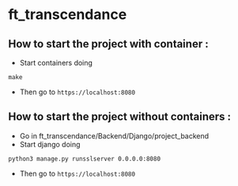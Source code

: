 # ft_transcendance

How to start the project with container :
  - 
  - Start containers doing
```
make
```
  - Then go to ```https://localhost:8080```

How to start the project without containers :
  -
  - Go in ft_transcendance/Backend/Django/project_backend
  - Start django doing
```
python3 manage.py runsslserver 0.0.0.0:8080
```
  - Then go to ```https://localhost:8080```
